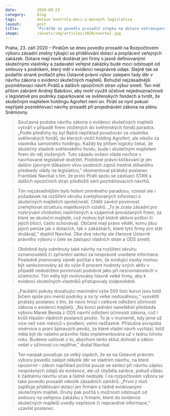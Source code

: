 ```yaml
---
date:         2020-09-23
category:     blog
tags:         dotace kontrola-moci-a-mocných legislativa
layout:       post
title:        "Pirátům se povedlo prosadit stopku na dotace netransparentním firmám. Výbor ale smetl jejich snahu o odstranění kličky pro Agrofert v zákoně o evidenci majitelů"
image:        /assets/img/articles/2020/navrkal.jpg
---
```



Praha, 23. září 2020 – Pirátům se dnes povedlo prosadit na Rozpočtovém výboru zásadní změny týkající se přidělování dotací a proplácení veřejných zakázek. Dotace mají nově dostávat jen firmy s jasně definovanými skutečnými vlastníky a zadavatel veřejné zakázky bude moci odstoupit od smlouvy s  podnikem, který měl v evidenci nesprávné údaje. Stejně tak se podařilo straně protlačit přes Ústavně právní výbor zalepení řady děr v návrhu zákona o evidenci skutečných majitelů. Bohužel nejzásadnější pozměňovací návrh Pirátů a dalších opozičních stran výbor smetl. Ten měl přitom zabránit Andreji Babišovi, aby mohl využít účelové nejednoznačnosti v legislativě pro podniky zaparkované ve svěřenských fondech a tvrdit, že skutečným majitelem holdingu Agrofert není on. Piráti se nyní pokusí nepřijaté pozměňovací návrhy prosadit při projednávání zákona na plénu Sněmovny. 

 

> Současná podoba návrhu zákona o evidenci skutečných majitelů vytváří v případě firem vložených do svěřenských fondů paradox. „Podle předlohy by byl Babiš například považován za vlastníka svěřenských fondů, do kterých vložil holding Agrofert, ale nikoliv za vlastníka samotného holdingu. Každý by přitom logicky čekal, že skutečný vlastník svěřenského fondu, bude i skutečným majitelem firem do něj vložených. Tuto zásadu ovšem vláda nechce v navrhované legislativě dodržet. Podobné právní kličkování je jen dalším zjevným důkazem vlivu osobních zájmů trestně stíhaného předsedy vlády na legislativu,” okomentoval pirátský poslanec František Navrkal s tím, že proto Piráti spolu se zástupci STAN a dalších opozičních stran předložili sérii pozměňovacích návrhů. 

 

> Tím nejzásadnějším bylo řešení zmíněného paradoxu, vznesli ale i požadavek na rozšíření okruhu zveřejňovaných informací o skutečných majitelích společností. Chtěli zavést povinnost zveřejňovat strukturu majetkových vztahů. „To je zcela zásadní pro rozkrývání chobotnic nastrčených a vzájemně provázaných firem, za které se skuteční majitelé, což mohou být klidně aktivní politici či jejich blízcí, často schovávají. Občané mají právo vědět, komu jdou jejich peníze jak v dotacích, tak v zakázkách, které tyto firmy pro stát dodávají,“ doplnil Navrkal. Oba dva návrhy ale členové Ústavně právního výboru v čele se zástupci vládních stran a ODS smetli.

 

> Obdobně byly odmítnuty také návrhy na rozšíření okruhu oznamovatelů či zpřísnění sankcí za nesprávně uvedené informace. Posledně jmenovaný záměr počítal s tím, že evidující osoby mohou být sankcionovány až do výše 6 procent hodnoty svých aktiv v případě nedodržení povinností podobně jako při nesrovnalostech v účetnictví. Tím měly být motivovány hlavně velké firmy, aby k evidenci skutečných vlastníků přistupovaly zodpovědně. 

> „Paušální pokuty dosahující maximální výše 500 tisíc korun jsou totiž bičem spíše pro menší podniky a na ty velké nedosáhnou,“ vysvětlil pirátský poslanec s tím, že navíc hrozí i celkové odložení účinnosti zákona o evidenci majitelů. „Na konci jednání naneštěstí předseda výboru Marek Benda z ODS navrhl odložení účinnosti zákona, což i kvůli hlasům vládních poslanců prošlo. To je v momentě, kdy jsme už více než osm měsíců v prodlení, velmi nešťastné. Příslušná evropská směrnice o praní špinavých peněz, ze které vládní návrh vychází, totiž měla být do našeho právního řádu implementována už v lednu tohoto roku. Budeme usilovat o to, abychom tento skluz dohnali a zákon vešel v účinnost co nejdříve,” dodal Navrkal. 

 

> Ten naopak považuje za velký úspěch, že se na Ústavně právním výboru povedlo zalepit několik děr ve vládním návrhu, na které upozornil – zákon například počítal pouze se sankcí při návrhu zápisu nesprávných údajů do evidence, ale už chyběla sankce, pokud vůbec k žádnému návrhu včas a řádně nedojde. I na rozpočtovém výboru se také povedlo prosadit několik zásadních záměrů. „První z nich zajišťuje přidělování dotací jen firmám s řádně evidovanými skutečnými majiteli. Druhý pak počítá s možností odstoupit od smlouvy na veřejnou zakázku s firmami, které do evidence skutečných majitelů uvedly nepřesné či nepravdivé informace,“ uzavřel poslanec.
